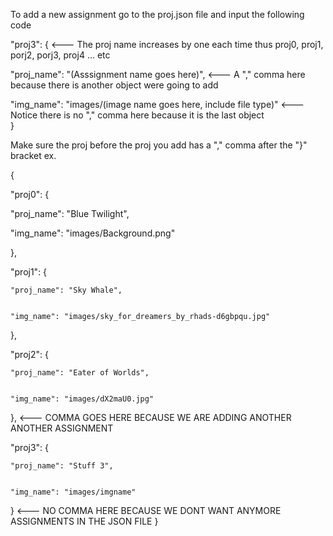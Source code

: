 To add a new assignment go to the proj.json file and input the following code 

"proj3": { <--- The proj name increases by one each time thus proj0, proj1, porj2, porj3, proj4 ... etc


  "proj_name": "(Asssignment name goes here)", <--- A "," comma here because there is another object were going to add
  
  
  "img_name": "images/(image name goes here, include file type)" <--- Notice there is no "," comma here because it is the last   object        
}

Make sure the proj before the proj you add has a "," comma after the "}" bracket ex.

{


  "proj0": {
  
  
   "proj_name": "Blue Twilight",
   
   
   "img_name": "images/Background.png"
           
  },
    
  "proj1": {     
  
  
    "proj_name": "Sky Whale",
    
    
    "img_name": "images/sky_for_dreamers_by_rhads-d6gbpqu.jpg"
  }, 
    
  "proj2": {
  
  
    "proj_name": "Eater of Worlds", 
    
    
    "img_name": "images/dX2maU0.jpg"
    
    
  }, <--- COMMA GOES HERE BECAUSE WE ARE ADDING ANOTHER ANOTHER ASSIGNMENT   
    
  "proj3": {
  
  
    "proj_name": "Stuff 3",
    
    
    "img_name": "images/imgname"
    
    
  } <--- NO COMMA HERE BECAUSE WE DONT WANT ANYMORE ASSIGNMENTS IN THE JSON FILE 
}
